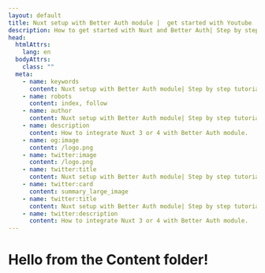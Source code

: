 ```yaml
---
layout: default
title: Nuxt setup with Better Auth module |  get started with Youtube
description: How to get started with Nuxt and Better Auth| Step by step tutorial.
head:
  htmlAttrs:
    lang: en
  bodyAttrs:
    class: ""
  meta:
    - name: keywords
      content: Nuxt setup with Better Auth module| Step by step tutorial
    - name: robots
      content: index, follow
    - name: author
      content: Nuxt setup with Better Auth module| Step by step tutorial
    - name: description
      content: How to integrate Nuxt 3 or 4 with Better Auth module.
    - name: og:image
      content: /logo.png
    - name: twitter:image
      content: /logo.png
    - name: twitter:title
      content: Nuxt setup with Better Auth module| Step by step tutorial
    - name: twitter:card
      content: summary_large_image
    - name: twitter:title
      content: Nuxt setup with Better Auth module| Step by step tutorial
    - name: twitter:description
      content: How to integrate Nuxt 3 or 4 with Better Auth module.
---
```



# Hello from the Content folder!